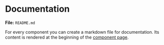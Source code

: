 # Documentation

**File:** `README.md`

For every component you can create a markdown file for documentation. Its content is rendered at the beginning of the [component page](/the-ui/#component).
